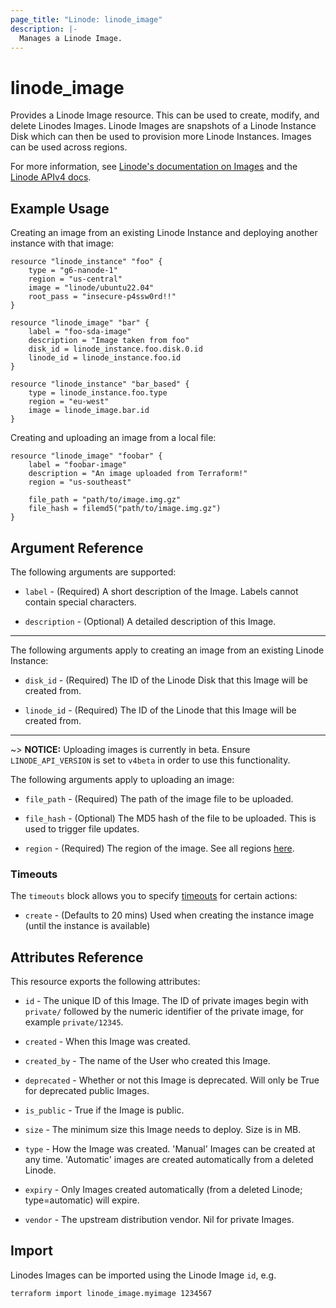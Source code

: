 ```yaml
---
page_title: "Linode: linode_image"
description: |-
  Manages a Linode Image.
---
```


# linode\_image

Provides a Linode Image resource.  This can be used to create, modify, and delete Linodes Images.  Linode Images are snapshots of a Linode Instance Disk which can then be used to provision more Linode Instances.  Images can be used across regions.

For more information, see [Linode's documentation on Images](https://www.linode.com/docs/platform/disk-images/linode-images/) and the [Linode APIv4 docs](https://techdocs.akamai.com/linode-api/reference/post-image).

## Example Usage

Creating an image from an existing Linode Instance and deploying another instance with that image:

```hcl
resource "linode_instance" "foo" {
    type = "g6-nanode-1"
    region = "us-central"
    image = "linode/ubuntu22.04"
    root_pass = "insecure-p4ssw0rd!!"
}

resource "linode_image" "bar" {
    label = "foo-sda-image"
    description = "Image taken from foo"
    disk_id = linode_instance.foo.disk.0.id
    linode_id = linode_instance.foo.id
}

resource "linode_instance" "bar_based" {
    type = linode_instance.foo.type
    region = "eu-west"
    image = linode_image.bar.id
}
```

Creating and uploading an image from a local file:

```hcl
resource "linode_image" "foobar" {
    label = "foobar-image"
    description = "An image uploaded from Terraform!"
    region = "us-southeast"
  
    file_path = "path/to/image.img.gz"
    file_hash = filemd5("path/to/image.img.gz")
}
```

## Argument Reference

The following arguments are supported:

* `label` - (Required) A short description of the Image. Labels cannot contain special characters.

* `description` - (Optional) A detailed description of this Image.

- - -

The following arguments apply to creating an image from an existing Linode Instance:

* `disk_id` - (Required) The ID of the Linode Disk that this Image will be created from.

* `linode_id` - (Required) The ID of the Linode that this Image will be created from.

- - -

~> **NOTICE:** Uploading images is currently in beta. Ensure `LINODE_API_VERSION` is set to `v4beta` in order to use this functionality.

The following arguments apply to uploading an image:

* `file_path` - (Required) The path of the image file to be uploaded.

* `file_hash` - (Optional) The MD5 hash of the file to be uploaded. This is used to trigger file updates.

* `region` - (Required) The region of the image. See all regions [here](https://api.linode.com/v4/regions).

### Timeouts

The `timeouts` block allows you to specify [timeouts](https://developer.hashicorp.com/terraform/language/resources/syntax#operation-timeouts) for certain actions:

* `create` - (Defaults to 20 mins) Used when creating the instance image (until the instance is available)

## Attributes Reference

This resource exports the following attributes:

* `id` - The unique ID of this Image.  The ID of private images begin with `private/` followed by the numeric identifier of the private image, for example `private/12345`.

* `created` - When this Image was created.

* `created_by` - The name of the User who created this Image.

* `deprecated` - Whether or not this Image is deprecated. Will only be True for deprecated public Images.

* `is_public` - True if the Image is public.

* `size` - The minimum size this Image needs to deploy. Size is in MB.

* `type` - How the Image was created. 'Manual' Images can be created at any time. 'Automatic' images are created automatically from a deleted Linode.

* `expiry` - Only Images created automatically (from a deleted Linode; type=automatic) will expire.

* `vendor` - The upstream distribution vendor. Nil for private Images.

## Import

Linodes Images can be imported using the Linode Image `id`, e.g.

```sh
terraform import linode_image.myimage 1234567
```
